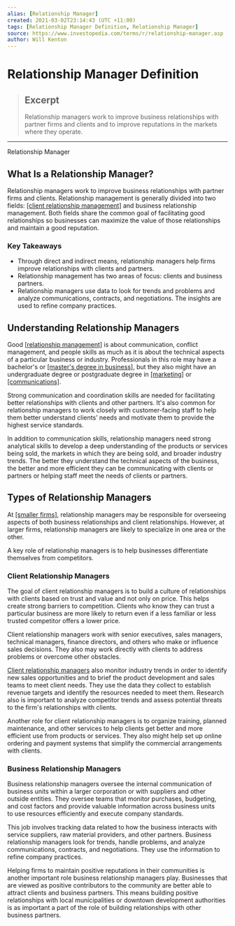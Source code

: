 ```yaml
---
alias: [Relationship Manager]
created: 2021-03-02T23:14:43 (UTC +11:00)
tags: [Relationship Manager Definition, Relationship Manager]
source: https://www.investopedia.com/terms/r/relationship-manager.asp
author: Will Kenton
---
```


# Relationship Manager Definition

> ## Excerpt
> Relationship managers work to improve business relationships with partner firms and clients and to improve reputations in the markets where they operate.

---

Relationship Manager
## What Is a Relationship Manager?

Relationship managers work to improve business relationships with partner firms and clients. Relationship management is generally divided into two fields: [[client relationship management]](https://www.investopedia.com/terms/c/customer_relation_management.asp) and business relationship management. Both fields share the common goal of facilitating good relationships so businesses can maximize the value of those relationships and maintain a good reputation.

### Key Takeaways

-   Through direct and indirect means, relationship managers help firms improve relationships with clients and partners.
-   Relationship management has two areas of focus: clients and business partners.
-   Relationship managers use data to look for trends and problems and analyze communications, contracts, and negotiations. The insights are used to refine company practices.

## Understanding Relationship Managers

Good [[relationship management]](https://www.investopedia.com/terms/r/relationship-management.asp) is about communication, conflict management, and people skills as much as it is about the technical aspects of a particular business or industry. Professionals in this role may have a bachelor's or [[master's degree in business]](https://www.investopedia.com/terms/m/mba.asp), but they also might have an undergraduate degree or postgraduate degree in [[marketing]](https://www.investopedia.com/articles/financialcareers/11/marketing-careers.asp) or [[communications]](https://www.investopedia.com/articles/professionals/050713/how-work-financial-communications.asp).

Strong communication and coordination skills are needed for facilitating better relationships with clients and other partners. It's also common for relationship managers to work closely with customer-facing staff to help them better understand clients’ needs and motivate them to provide the highest service standards.

In addition to communication skills, relationship managers need strong analytical skills to develop a deep understanding of the products or services being sold, the markets in which they are being sold, and broader industry trends. The better they understand the technical aspects of the business, the better and more efficient they can be communicating with clients or partners or helping staff meet the needs of clients or partners.

## Types of Relationship Managers

At [[smaller firms]](https://www.investopedia.com/terms/s/smallfirmeffect.asp), relationship managers may be responsible for overseeing aspects of both business relationships and client relationships. However, at larger firms, relationship managers are likely to specialize in one area or the other.

A key role of relationship managers is to help businesses differentiate themselves from competitors.

### Client Relationship Managers

The goal of client relationship managers is to build a culture of relationships with clients based on trust and value and not only on price. This helps create strong barriers to competition. Clients who know they can trust a particular business are more likely to return even if a less familiar or less trusted competitor offers a lower price.

Client relationship managers work with senior executives, sales managers, technical managers, finance directors, and others who make or influence sales decisions. They also may work directly with clients to address problems or overcome other obstacles.

[Client relationship managers](https://www.investopedia.com/terms/c/customer_relation_management.asp) also monitor industry trends in order to identify new sales opportunities and to brief the product development and sales teams to meet client needs. They use the data they collect to establish revenue targets and identify the resources needed to meet them. Research also is important to analyze competitor trends and assess potential threats to the firm's relationships with clients.

Another role for client relationship managers is to organize training, planned maintenance, and other services to help clients get better and more efficient use from products or services. They also might help set up online ordering and payment systems that simplify the commercial arrangements with clients.

### Business Relationship Managers

Business relationship managers oversee the internal communication of business units within a larger corporation or with suppliers and other outside entities. They oversee teams that monitor purchases, budgeting, and cost factors and provide valuable information across business units to use resources efficiently and execute company standards.

This job involves tracking data related to how the business interacts with service suppliers, raw material providers, and other partners. Business relationship managers look for trends, handle problems, and analyze communications, contracts, and negotiations. They use the information to refine company practices.

Helping firms to maintain positive reputations in their communities is another important role business relationship managers play. Businesses that are viewed as positive contributors to the community are better able to attract clients and business partners. This means building positive relationships with local municipalities or downtown development authorities is as important a part of the role of building relationships with other business partners.
